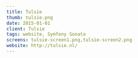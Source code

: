 ```yaml
---
title: Tulsie
thumb: tulsie.png
date: 2015-01-01
client: Tulsie
tags: website, Symfony Sonata
screens: tulsie-screen1.png,tulsie-screen2.png
website: http://tulsie.nl/
---
```

